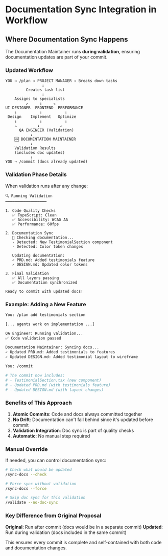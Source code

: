 # Documentation Sync Integration in Workflow

## Where Documentation Sync Happens

The Documentation Maintainer runs **during validation**, ensuring documentation updates are part of your commit.

### Updated Workflow

```
YOU → /plan → PROJECT MANAGER → Breaks down tasks
                ↓
         Creates task list
                ↓
    Assigns to specialists
         ↙     ↓     ↘
UI DESIGNER  FRONTEND  PERFORMANCE
    ↓          ↓          ↓
 Design    Implement   Optimize
    ↓          ↓          ↓
    ↘         ↓         ↙
      QA ENGINEER (Validation)
           ↓
    🆕 DOCUMENTATION MAINTAINER
           ↓
    Validation Results
    (includes doc updates)
           ↓
YOU → /commit (docs already updated)
```

### Validation Phase Details

When validation runs after any change:

```
🔍 Running Validation
━━━━━━━━━━━━━━━━━━

1. Code Quality Checks
   ✅ TypeScript: Clean
   ✅ Accessibility: WCAG AA
   ✅ Performance: 60fps

2. Documentation Sync
   📝 Checking documentation...
   - Detected: New TestimonialSection component
   - Detected: Color token changes
   
   Updating documentation:
   ✓ PRD.md: Added testimonials feature
   ✓ DESIGN.md: Updated color tokens
   
3. Final Validation
   ✅ All layers passing
   ✅ Documentation synchronized

Ready to commit with updated docs!
```

### Example: Adding a New Feature

```bash
You: /plan add testimonials section

[... agents work on implementation ...]

QA Engineer: Running validation...
✅ Code validation passed

Documentation Maintainer: Syncing docs...
✓ Updated PRD.md: Added testimonials to features
✓ Updated DESIGN.md: Added testimonial layout to wireframe

You: /commit

# The commit now includes:
# - TestimonialSection.tsx (new component)
# - Updated PRD.md (with testimonials feature)
# - Updated DESIGN.md (with layout changes)
```

### Benefits of This Approach

1. **Atomic Commits**: Code and docs always committed together
2. **No Drift**: Documentation can't fall behind since it's updated before commit
3. **Validation Integration**: Doc sync is part of quality checks
4. **Automatic**: No manual step required

### Manual Override

If needed, you can control documentation sync:

```bash
# Check what would be updated
/sync-docs --check

# Force sync without validation
/sync-docs --force

# Skip doc sync for this validation
/validate --no-doc-sync
```

### Key Difference from Original Proposal

**Original**: Run after commit (docs would be in a separate commit)
**Updated**: Run during validation (docs included in the same commit)

This ensures every commit is complete and self-contained with both code and documentation changes.
